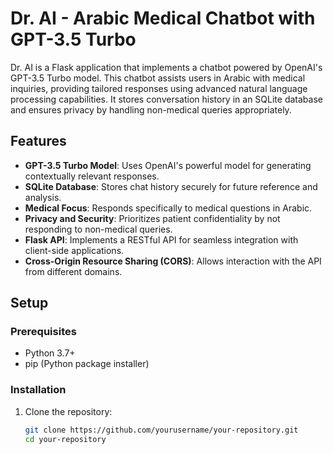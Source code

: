 # Dr. AI - Arabic Medical Chatbot with GPT-3.5 Turbo

Dr. AI is a Flask application that implements a chatbot powered by OpenAI's GPT-3.5 Turbo model. This chatbot assists users in Arabic with medical inquiries, providing tailored responses using advanced natural language processing capabilities. It stores conversation history in an SQLite database and ensures privacy by handling non-medical queries appropriately.

## Features

- **GPT-3.5 Turbo Model**: Uses OpenAI's powerful model for generating contextually relevant responses.
- **SQLite Database**: Stores chat history securely for future reference and analysis.
- **Medical Focus**: Responds specifically to medical questions in Arabic.
- **Privacy and Security**: Prioritizes patient confidentiality by not responding to non-medical queries.
- **Flask API**: Implements a RESTful API for seamless integration with client-side applications.
- **Cross-Origin Resource Sharing (CORS)**: Allows interaction with the API from different domains.

## Setup

### Prerequisites

- Python 3.7+
- pip (Python package installer)

### Installation

1. Clone the repository:
   ```bash
   git clone https://github.com/yourusername/your-repository.git
   cd your-repository
